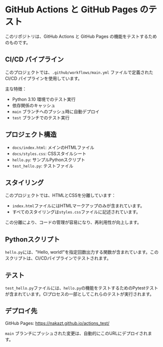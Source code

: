 # GitHub Actions と GitHub Pages のテスト

このリポジトリは、GitHub Actions と GitHub Pages の機能をテストするためのものです。

## CI/CD パイプライン

このプロジェクトでは、`.github/workflows/main.yml` ファイルで定義された CI/CD パイプラインを使用しています。

主な特徴：
- Python 3.10 環境でのテスト実行
- 依存関係のキャッシュ
- `main` ブランチへのプッシュ時に自動デプロイ
- `test` ブランチでのテスト実行

## プロジェクト構造

- `docs/index.html`: メインのHTMLファイル
- `docs/styles.css`: CSSスタイルシート
- `hello.py`: サンプルPythonスクリプト
- `test_hello.py`: テストファイル

## スタイリング

このプロジェクトでは、HTMLとCSSを分離しています：
- `index.html`ファイルにはHTMLマークアップのみが含まれています。
- すべてのスタイリングは`styles.css`ファイルに記述されています。

この分離により、コードの管理が容易になり、再利用性が向上します。

## Pythonスクリプト

`hello.py`には、"Hello, world!"を指定回数出力する関数が含まれています。このスクリプトは、CI/CDパイプラインでテストされます。

## テスト

`test_hello.py`ファイルには、`hello.py`の機能をテストするためのPytestテストが含まれています。CIプロセスの一部としてこれらのテストが実行されます。

## デプロイ先

GitHub Pages: https://nakazt.github.io/actions_test/

`main` ブランチにプッシュされた変更は、自動的にこのURLにデプロイされます。
